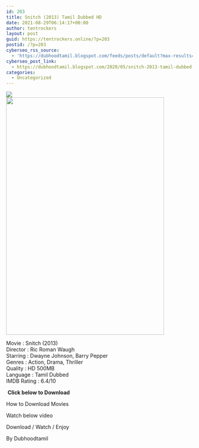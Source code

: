 ```yaml
---
id: 203
title: Snitch (2013) Tamil Dubbed HD
date: 2021-08-29T06:14:17+00:00
author: tentrockers
layout: post
guid: https://tentrockers.online/?p=203
postid: /?p=203
cyberseo_rss_source:
  - 'https://dubhoodtamil.blogspot.com/feeds/posts/default?max-results=150&start-index=301'
cyberseo_post_link:
  - https://dubhoodtamil.blogspot.com/2020/05/snitch-2013-tamil-dubbed-hd.html
categories:
  - Uncategorized
---
```

<div class="media_block">
  <img src="https://1.bp.blogspot.com/-anIF4UQc28I/XsZ_lDDi-HI/AAAAAAAABLk/ZG_BXngMo-4c3Rm21ZEUD2phBK0_Ai-ywCNcBGAsYHQ/s72-c/MV5BNjFlODNlODQtYzNjZC00NDQwLWEwZTEtZTg0ZjZiNTA1YmRhXkEyXkFqcGdeQXVyNTIzOTk5ODM%2540._V1_QL50_SY1000_CR0%252C0%252C666%252C1000_AL_.jpg" class="media_thumbnail" />
</div>

<div dir="ltr" trbidi="on" readability="15.42671009772">
  <div class="separator">
    <a href="https://1.bp.blogspot.com/-anIF4UQc28I/XsZ_lDDi-HI/AAAAAAAABLk/ZG_BXngMo-4c3Rm21ZEUD2phBK0_Ai-ywCNcBGAsYHQ/s1600/MV5BNjFlODNlODQtYzNjZC00NDQwLWEwZTEtZTg0ZjZiNTA1YmRhXkEyXkFqcGdeQXVyNTIzOTk5ODM%2540._V1_QL50_SY1000_CR0%252C0%252C666%252C1000_AL_.jpg" imageanchor="1"><img loading="lazy" border="0" data-original-height="1000" data-original-width="666" height="640" src="https://1.bp.blogspot.com/-anIF4UQc28I/XsZ_lDDi-HI/AAAAAAAABLk/ZG_BXngMo-4c3Rm21ZEUD2phBK0_Ai-ywCNcBGAsYHQ/s640/MV5BNjFlODNlODQtYzNjZC00NDQwLWEwZTEtZTg0ZjZiNTA1YmRhXkEyXkFqcGdeQXVyNTIzOTk5ODM%2540._V1_QL50_SY1000_CR0%252C0%252C666%252C1000_AL_.jpg" width="426" /></a>
  </div>
  
  <p>
    Movie : Snitch (2013)<br />Director : Ric Roman Waugh<br />Starring : Dwayne Johnson, Barry Pepper<br />Genres : Action, Drama, Thriller<br />Quality : HD 500MB<br />Language : Tamil Dubbed<br />IMDB Rating : 6.4/10
  </p>
  
  <p>
    &nbsp;<span><b>Click below to Download</b></span>
  </p>
  
  <p>
    How to Download Movies&nbsp;
  </p>
  
  <p>
    Watch below video
  </p>
  
  <p>
  </p>
  
  <p>
    Download / Watch / Enjoy
  </p>
  
  <p>
    By Dubhoodtamil
  </p>
</div>
